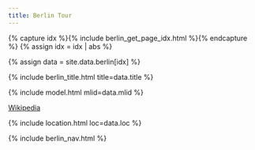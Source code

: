 ```yaml
---
title: Berlin Tour
---
```


{% capture idx %}{% include berlin_get_page_idx.html %}{% endcapture %}
{% assign idx = idx | abs %}

{% assign data = site.data.berlin[idx] %}

{% include berlin_title.html title=data.title %}

{% include model.html mlid=data.mlid %}

[Wikipedia](https://en.wikipedia.org/wiki/Memorial_to_the_German_Resistance)

{% include location.html loc=data.loc %}

{% include berlin_nav.html %}
